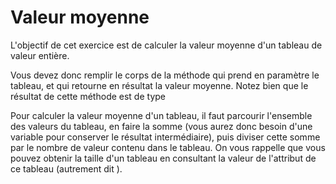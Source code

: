 # Valeur moyenne #

L'objectif de cet exercice est de calculer la valeur moyenne d'un tableau de
valeur entière.

Vous devez donc remplir le corps de la méthode qui prend en paramètre le tableau, et qui retourne en résultat
la valeur moyenne. Notez bien que le résultat de cette méthode est de type

Pour calculer la valeur moyenne d'un tableau, il faut parcourir l'ensemble
des valeurs du tableau, en faire la somme (vous aurez donc besoin d'une
variable pour conserver le résultat intermédiaire), puis diviser cette somme
par le nombre de valeur contenu dans le tableau. On vous rappelle que vous
pouvez obtenir la taille d'un tableau en consultant
la valeur de l'attribut de ce tableau (autrement dit ).

